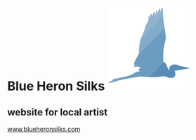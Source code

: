 # Blue Heron Silks ![logo](./assets/images/heron-nav.png) 

## website for local artist
www.blueheronsilks.com


